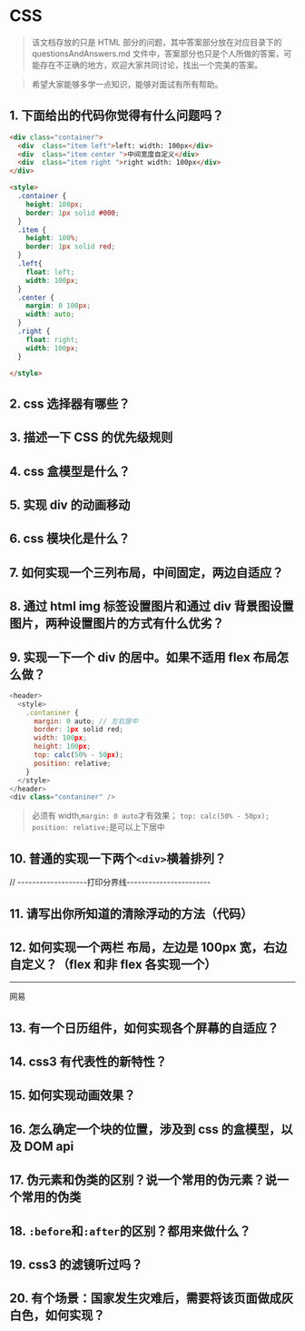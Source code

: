 # CSS

> 该文档存放的只是 HTML 部分的问题，其中答案部分放在对应目录下的 questionsAndAnswers.md 文件中，答案部分也只是个人所做的答案，可能存在不正确的地方，欢迎大家共同讨论，找出一个完美的答案。

> 希望大家能够多学一点知识，能够对面试有所有帮助。

## 1. 下面给出的代码你觉得有什么问题吗？

```html
<div class="container">
  <div  class="item left">left: width: 100px</div>
  <div  class="item center ">中间宽度自定义</div>
  <div  class="item right ">right width: 100px</div>
</div>

<style>
  .container {
    height: 100px;
    border: 1px solid #000;
  }
  .item {
    height: 100%;
    border: 1px solid red;
  }
  .left{
    float: left;
    width: 100px;
  }
  .center {
    margin: 0 100px;
    width: auto;
  }
  .right {
    float: right;
    width: 100px;
  }

</style>
```

## 2. css 选择器有哪些？

## 3. 描述一下 CSS 的优先级规则

## 4. css 盒模型是什么？

## 5. 实现 div 的动画移动

## 6. css 模块化是什么？

## 7. 如何实现一个三列布局，中间固定，两边自适应？

## 8. 通过 html img 标签设置图片和通过 div 背景图设置图片，两种设置图片的方式有什么优劣？

## 9. 实现一下一个 div 的居中。如果不适用 flex 布局怎么做？

```js
<header>
  <style>
    .contaniner {
      margin: 0 auto; // 左右居中
      border: 1px solid red;
      width: 100px;
      height: 100px;
      top: calc(50% - 50px);
      position: relative;
    }
  </style>
</header>
<div class="contaniner" />
```

> 必须有 width,`margin: 0 auto`才有效果；
> `top: calc(50% - 50px); position: relative;`是可以上下居中

## 10. 普通的实现一下两个`<div>`横着排列？

// -------------------打印分界线-----------------------

## 11. 请写出你所知道的清除浮动的方法（代码）

## 12. 如何实现一个两栏 布局，左边是 100px 宽，右边自定义？（flex 和非 flex 各实现一个）

---

网易

## 13. 有一个日历组件，如何实现各个屏幕的自适应？

## 14. css3 有代表性的新特性？

## 15. 如何实现动画效果？

## 16. 怎么确定一个块的位置，涉及到 css 的盒模型，以及 DOM api

## 17. 伪元素和伪类的区别？说一个常用的伪元素？说一个常用的伪类

## 18. `:before`和`:after`的区别？都用来做什么？

## 19. css3 的滤镜听过吗？

## 20. 有个场景：国家发生灾难后，需要将该页面做成灰白色，如何实现？
